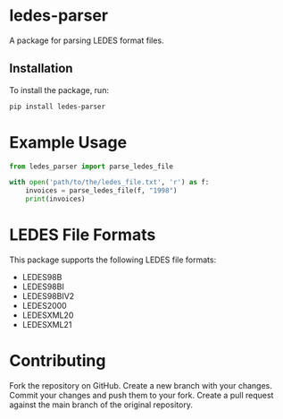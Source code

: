# ledes-parser
A package for parsing LEDES format files.

## Installation

To install the package, run:

```bash
pip install ledes-parser
```
# Example Usage
```python
from ledes_parser import parse_ledes_file

with open('path/to/the/ledes_file.txt', 'r') as f:
    invoices = parse_ledes_file(f, "1998")
    print(invoices)
```

# LEDES File Formats
This package supports the following LEDES file formats:

* LEDES98B
* LEDES98BI
* LEDES98BIV2
* LEDES2000
* LEDESXML20
* LEDESXML21

# Contributing
Fork the repository on GitHub.
Create a new branch with your changes.
Commit your changes and push them to your fork.
Create a pull request against the main branch of the original repository.